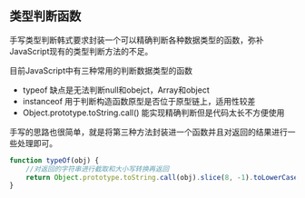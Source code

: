 ## 类型判断函数

手写类型判断韩式要求封装一个可以精确判断各种数据类型的函数，弥补JavaScript现有的类型判断方法的不足。

目前JavaScript中有三种常用的判断数据类型的函数

- typeof 缺点是无法判断null和obejct，Array和object
- instanceof 用于判断构造函数原型是否位于原型链上，适用性较差
- Object.prototype.toString.call() 能实现精确判断但是代码太长不方便使用

手写的思路也很简单，就是将第三种方法封装进一个函数并且对返回的结果进行一些处理即可。

```javascript
function typeOf(obj) {
    //对返回的字符串进行截取和大小写转换再返回
    return Object.prototype.toString.call(obj).slice(8, -1).toLowerCase()
}
```

